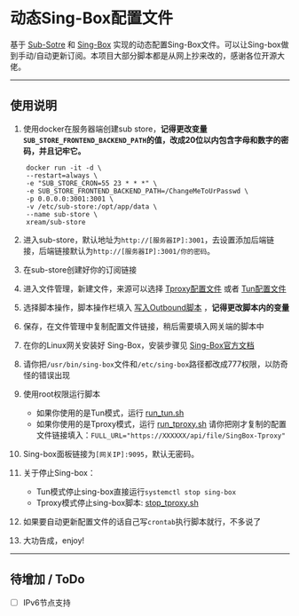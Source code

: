 # 动态Sing-Box配置文件

基于 [Sub-Sotre](https://github.com/sub-store-org/Sub-Store) 和 [Sing-Box](https://github.com/SagerNet/sing-box) 实现的动态配置Sing-Box文件。可以让Sing-box做到手动/自动更新订阅。本项目大部分脚本都是从网上抄来改的，感谢各位开源大佬。

---

## 使用说明

1. 使用docker在服务器端创建sub store，**记得更改变量`SUB_STORE_FRONTEND_BACKEND_PATH`的值，改成20位以内包含字母和数字的密码，并且记牢它。**

```
	docker run -it -d \
	--restart=always \
	-e "SUB_STORE_CRON=55 23 * * *" \
	-e SUB_STORE_FRONTEND_BACKEND_PATH=/ChangeMeToUrPasswd \
	-p 0.0.0.0:3001:3001 \
	-v /etc/sub-store:/opt/app/data \
	--name sub-store \
	xream/sub-store
```

2. 进入sub-store，默认地址为`http://[服务器IP]:3001`，去设置添加后端链接，后端链接默认为`http://[服务器IP]:3001/你的密码`。

3. 在sub-store创建好你的订阅链接

4. 进入文件管理，新建文件，来源可以选择 [Tproxy配置文件](https://raw.githubusercontent.com/TooonyChen/Sing-Box-Dynamic-Config/refs/heads/main/SingBoxConfig_TProxy_DevVersion) 或者 [Tun配置文件](https://raw.githubusercontent.com/TooonyChen/Sing-Box-Dynamic-Config/refs/heads/main/SingBoxConfig_Tun_DevVersion)

5. 选择脚本操作，脚本操作栏填入 [写入Outbound脚本](https://raw.githubusercontent.com/TooonyChen/Sing-Box-Dynamic-Config/refs/heads/main/scriptForAddingOutbound.js) ，**记得更改脚本内的变量**

6. 保存，在文件管理中复制配置文件链接，稍后需要填入网关端的脚本中

7. 在你的Linux网关安装好 Sing-Box，安装步骤见 [Sing-Box官方文档](https://sing-box.sagernet.org/installation/package-manager/)

8. 请你把`/usr/bin/sing-box`文件和`/etc/sing-box`路径都改成777权限，以防奇怪的错误出现

9. 使用root权限运行脚本
   - 如果你使用的是Tun模式，运行 [run_tun.sh](https://github.com/TooonyChen/Sing-Box-Dynamic-Config/blob/main/run_tun.sh)
   - 如果你使用的是Tproxy模式，运行 [run_tproxy.sh](https://github.com/TooonyChen/Sing-Box-Dynamic-Config/blob/main/run_tproxy.sh)
   请你把刚才复制的配置文件链接填入：`FULL_URL="https://XXXXXX/api/file/SingBox-Tproxy"`

10. Sing-box面板链接为`[网关IP]:9095`，默认无密码。

11. 关于停止Sing-box：
    - Tun模式停止sing-box直接运行`systemctl stop sing-box`
    - Tproxy模式停止sing-box脚本: [stop_tproxy.sh](https://github.com/TooonyChen/Sing-Box-Config/blob/main/stop_tproxy.sh)

12. 如果要自动更新配置文件的话自己写`crontab`执行脚本就行，不多说了

13. 大功告成，enjoy!

---

## 待增加 / ToDo

- [ ] IPv6节点支持
